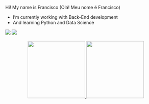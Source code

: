 Hi! My name is Francisco (Olá! Meu nome é Francisco)

- I’m currently working with Back-End development
- And learning Python and Data Science

<div> 
  <a href = "mailto:it.francisconeto@gmail.com"><img src="https://img.shields.io/badge/-Gmail-%23333?style=for-the-badge&logo=gmail&logoColor=white" target="_blank"></a>
  <a href="https://www.linkedin.com/in/francisco-ricardo-dias-neto-2b36aa33" target="_blank"><img src="https://img.shields.io/badge/-LinkedIn-%230077B5?style=for-the-badge&logo=linkedin&logoColor=white" target="_blank"></a>
</div>
</div>
</br>
<div align="center">
  <a href="https://github.com/itfrancisconeto">
  <img height="180em" src="https://github-readme-stats.vercel.app/api?username=itfrancisconeto&show_icons=true&theme=dark&include_all_commits=true&count_private=true"/>
    <img height="180em" src="https://github-readme-stats.vercel.app/api/top-langs/?username=itfrancisconeto&layout=compact&langs_count=10&theme=dark"/>
</div>
